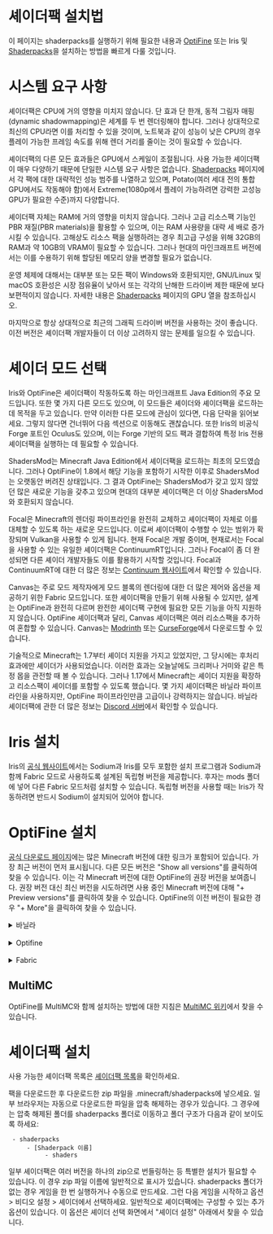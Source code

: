 # 셰이더팩 설치법
이 페이지는 shaderpacks를 실행하기 위해 필요한 내용과 [OptiFine]() 또는 Iris 및 [Shaderpacks]()을 설치하는 방법을 빠르게 다룰 것입니다.



# 시스템 요구 사항
셰이더팩은 CPU에 거의 영향을 미치지 않습니다. 단 효과 단 한개, 동적 그림자 매핑(dynamic shadowmapping)은 세계를 두 번 렌더링해야 합니다. 그러나 상대적으로 최신의 CPU라면 이를 처리할 수 있을 것이며, 노트북과 같이 성능이 낮은 CPU의 경우 플레이 가능한 프레임 속도를 위해 렌더 거리를 줄이는 것이 필요할 수 있습니다.

셰이더팩의 다른 모든 효과들은 GPU에서 스케일이 조절됩니다. 사용 가능한 셰이더팩이 매우 다양하기 때문에 단일한 시스템 요구 사항은 없습니다. [Shaderpacks]() 페이지에서 각 팩에 대한 대략적인 성능 범주를 나열하고 있으며, Potato(여러 세대 전의 통합 GPU에서도 작동해야 함)에서 Extreme(1080p에서 플레이 가능하려면 강력한 고성능 GPU가 필요한 수준)까지 다양합니다.

셰이더팩 자체는 RAM에 거의 영향을 미치지 않습니다. 그러나 고급 리소스팩 기능인 PBR 재질(PBR materials)을 활용할 수 있으며, 이는 RAM 사용량을 대략 세 배로 증가시킬 수 있습니다. 고해상도 리소스 팩을 실행하려는 경우 최고급 구성을 위해 32GB의 RAM과 약 10GB의 VRAM이 필요할 수 있습니다. 그러나 현대의 마인크래프트 버전에서는 이를 수용하기 위해 할당된 메모리 양을 변경할 필요가 없습니다.

운영 체제에 대해서는 대부분 또는 모든 팩이 Windows와 호환되지만, GNU/Linux 및 macOS 호환성은 시장 점유율이 낮아서 또는 각각의 난해한 드라이버 제한 때문에 보다 보편적이지 않습니다. 자세한 내용은 [Shaderpacks]() 페이지의 GPU 열을 참조하십시오.

마지막으로 항상 상대적으로 최근의 그래픽 드라이버 버전을 사용하는 것이 좋습니다. 이전 버전은 셰이더팩 개발자들이 더 이상 고려하지 않는 문제를 일으킬 수 있습니다.


# 셰이더 모드 선택
Iris와 OptiFine은 셰이더팩이 작동하도록 하는 마인크래프트 Java Edition의 주요 모드입니다. 또한 몇 가지 다른 모드도 있으며, 이 모드들은 셰이더와 셰이더팩을 로드하는 데 목적을 두고 있습니다. 만약 이러한 다른 모드에 관심이 있다면, 다음 단락을 읽어보세요. 그렇지 않다면 건너뛰어 다음 섹션으로 이동해도 괜찮습니다. 또한 Iris의 비공식 Forge 포트인 Oculus도 있으며, 이는 Forge 기반의 모드 팩과 결합하여 특정 Iris 전용 셰이더팩을 실행하는 데 필요할 수 있습니다.
 
ShadersMod는 Minecraft Java Edition에서 셰이더팩을 로드하는 최초의 모드였습니다. 그러나 OptiFine이 1.8에서 해당 기능을 포함하기 시작한 이후로 ShadersMod는 오랫동안 버려진 상태입니다. 그 결과 OptiFine는 ShadersMod가 갖고 있지 않았던 많은 새로운 기능을 갖추고 있으며 현대의 대부분 셰이더팩은 더 이상 ShadersMod와 호환되지 않습니다.
 
Focal은 Minecraft의 렌더링 파이프라인을 완전히 교체하고 셰이더팩이 자체로 이를 대체할 수 있도록 하는 새로운 모드입니다. 이로써 셰이더팩이 수행할 수 있는 범위가 확장되며 Vulkan을 사용할 수 있게 됩니다. 현재 Focal은 개발 중이며, 현재로서는 Focal을 사용할 수 있는 유일한 셰이더팩은 ContinuumRT입니다. 그러나 Focal이 좀 더 완성되면 다른 셰이더 개발자들도 이를 활용하기 시작할 것입니다. Focal과 ContinuumRT에 대한 더 많은 정보는 [Continuum 웹사이트](https://continuum.graphics/featured-release/2020/12/20/87433/continuum-rt-build-13-launch-blog/)에서 확인할 수 있습니다.
 
Canvas는 주로 모드 제작자에게 모드 블록의 렌더링에 대한 더 많은 제어와 옵션을 제공하기 위한 Fabric 모드입니다. 또한 셰이더팩을 만들기 위해 사용될 수 있지만, 설계는 OptiFine과 완전히 다르며 완전한 셰이더팩 구현에 필요한 모든 기능을 아직 지원하지 않습니다. OptiFine 셰이더팩과 달리, Canvas 셰이더팩은 여러 리소스팩을 추가하여 혼합할 수 있습니다. Canvas는 [Modrinth](https://modrinth.com/mod/canvas) 또는 [CurseForge](https://www.curseforge.com/minecraft/mc-mods/canvas-renderer)에서 다운로드할 수 있습니다.
 
기술적으로 Minecraft는 1.7부터 셰이더 지원을 가지고 있었지만, 그 당시에는 후처리 효과에만 셰이더가 사용되었습니다. 이러한 효과는 오늘날에도 크리퍼나 거미와 같은 특정 몹을 관전할 때 볼 수 있습니다. 그러나 1.17에서 Minecraft는 셰이더 지원을 확장하고 리소스팩이 셰이더를 포함할 수 있도록 했습니다. 몇 가지 셰이더팩은 바닐라 파이프라인을 사용하지만, OptiFine 파이프라인만큼 고급이나 강력하지는 않습니다. 바닐라 셰이더팩에 관한 더 많은 정보는 [Discord 서버](https://discord.gg/RpzWN9S)에서 확인할 수 있습니다.

# Iris 설치
Iris의 [공식 웹사이트](https://irisshaders.dev/download)에서는 Sodium과 Iris를 모두 포함한 설치 프로그램과 Sodium과 함께 Fabric 모드로 사용하도록 설계된 독립형 버전을 제공합니다. 후자는 mods 폴더에 넣어 다른 Fabric 모드처럼 설치할 수 있습니다. 독립형 버전을 사용할 때는 Iris가 작동하려면 반드시 Sodium이 설치되어 있어야 합니다.

# OptiFine 설치
[공식 다운로드 페이지](https://optifine.net/downloads)에는 많은 Minecraft 버전에 대한 링크가 포함되어 있습니다. 가장 최근 버전이 먼저 표시됩니다. 다른 모든 버전은 "Show all versions"를 클릭하여 찾을 수 있습니다. 이는 각 Minecraft 버전에 대한 OptiFine의 권장 버전을 보여줍니다. 권장 버전 대신 최신 버전을 시도하려면 사용 중인 Minecraft 버전에 대해 "+ Preview versions"를 클릭하여 찾을 수 있습니다. OptiFine의 이전 버전이 필요한 경우 "+ More"을 클릭하여 찾을 수 있습니다.

<details>
<summary>바닐라</summary>

OptiFine.jar 파일은 독립 실행형 설치 마법사로 작동합니다. OptiFine.jar 파일을 두 번 클릭하여 실행하고 "Install"을 클릭하면 됩니다.

OptiFine.jar 파일을 두 번 클릭했을 때 아무 작업도 수행되지 않는다면 Java가 설치되어 있는지 확인하세요. Java는 [Adoptium](https://adoptium.net/?variant=openjdk8&jvmVariant=hotspot)에서 다운로드할 수 있습니다.

OptiFine.jar 파일이 Java와 관련이 없는 다른 프로그램(예: 7zip 또는 WinRar)으로 열린 경우 [Jarfix](https://johann.loefflmann.net/en/software/jarfix/index.html)를 먼저 실행해 보세요.

**중요한 참고:** OptiFine 설치 마법사는 Mojang에서 제공하는 공식 Minecraft 런처와만 호환됩니다.

</details>

<br/>

<details>
<summary>Optifine</summary>

OptiFine는 Forge와 내장 호환성이 있습니다. 따라서 OptiFine.jar 파일을 다른 Forge 모드처럼 mods 폴더에 넣을 수 있습니다. [공식 다운로드 페이지](https://optifine.net/downloads)에서 다운로드한 OptiFine 버전에 대한 지원되는 Forge 버전이 명시되어 있습니다. 다른 버전의 Forge를 사용하는 경우 제대로 작동하지 않을 수 있습니다.

</details>

<br/>

<details>
<summary>Fabric</summary>

Fabric를 사용하는 경우 OptiFine 외에도 [OptiFabric](https://www.curseforge.com/minecraft/mc-mods/optifabric)를 설치해야 합니다. 그런 다음 OptiFabric.jar와 OptiFine.jar 파일을 모드 폴더에 Forge와 유사하게 넣으면 됩니다.

</details>



## MultiMC
OptiFine를 MultiMC와 함께 설치하는 방법에 대한 지침은 [MultiMC 위키](https://github.com/MultiMC/MultiMC5/wiki/MultiMC-and-OptiFine)에서 찾을 수 있습니다.

# 셰이더팩 설치
사용 가능한 셰이더팩 목록은 [셰이더팩 목록]()을 확인하세요.

팩을 다운로드한 후 다운로드한 zip 파일을 .minecraft/shaderpacks에 넣으세요. 일부 브라우저는 자동으로 다운로드한 파일을 압축 해제하는 경우가 있습니다. 그 경우에는 압축 해제된 폴더를 shaderpacks 폴더로 이동하고 폴더 구조가 다음과 같이 보이도록 하세요:
```
 - shaderpacks
     - [Shaderpack 이름]
          - shaders
```
일부 셰이더팩은 여러 버전을 하나의 zip으로 번들링하는 등 특별한 설치가 필요할 수 있습니다. 이 경우 zip 파일 이름에 일반적으로 표시가 있습니다.
shaderpacks 폴더가 없는 경우 게임을 한 번 실행하거나 수동으로 만드세요. 그런 다음 게임을 시작하고 옵션 > 비디오 설정 > 셰이더에서 선택하세요. 일반적으로 셰이더팩에는 구성할 수 있는 추가 옵션이 있습니다. 이 옵션은 셰이더 선택 화면에서 "셰이더 설정" 아래에서 찾을 수 있습니다.
